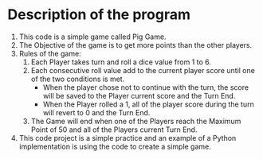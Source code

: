 # Description of the program

1. This code is a simple game called Pig Game.
2. The Objective of the game is to get more points than the other players.
3. Rules of the game:
   1. Each Player takes turn and roll a dice value from 1 to 6.
   2. Each consecutive roll value add to the current player score until one of the two conditions is met.
      - When the player chose not to continue with the turn, the score will be saved to the Player current score and the Turn End.
      - When the Player rolled a 1, all of the player score during the turn will revert to 0 and the Turn End.
   3. The Game will end when one of the Players reach the Maximum Point of 50 and all of the Players current Turn End.
4. This code project is a simple practice and an example of a Python implementation is using the code to create a simple game.
